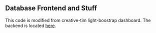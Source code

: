 ## Database Frontend and Stuff

This code is modified from creative-tim light-boostrap dashboard.
The backend is located [here](https://github.com/burin-n/db-backend).